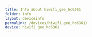 ```yaml
---
title: Info about hiwifi_gee_hc6361
folder: info
layout: deviceinfo
permalink: /devices/hiwifi_gee_hc6361/
device: hiwifi_gee_hc6361
---
```

